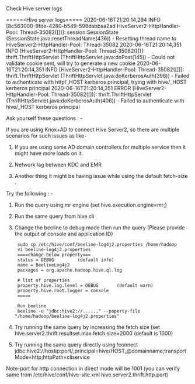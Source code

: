 Check Hive server logs 

======Hive server logs=====
2020-06-16T21:20:14,294 INFO  [8c563000-9fde-4280-b549-598dabbaa2ad HiveServer2-HttpHandler-Pool: Thread-35082([])]: session.SessionState (SessionState.java:resetThreadName(436)) - Resetting thread name to  HiveServer2-HttpHandler-Pool: Thread-35082
2020-06-16T21:20:14,351 INFO  [HiveServer2-HttpHandler-Pool: Thread-35082([])]: thrift.ThriftHttpServlet (ThriftHttpServlet.java:doPost(145)) - Could not validate cookie sent, will try to generate a new cookie
2020-06-16T21:20:14,351 INFO  [HiveServer2-HttpHandler-Pool: Thread-35082([])]: thrift.ThriftHttpServlet (ThriftHttpServlet.java:doKerberosAuth(398)) - Failed to authenticate with http/_HOST kerberos principal, trying with hive/_HOST kerberos principal
2020-06-16T21:20:14,351 ERROR [HiveServer2-HttpHandler-Pool: Thread-35082([])]: thrift.ThriftHttpServlet (ThriftHttpServlet.java:doKerberosAuth(406)) - Failed to authenticate with hive/_HOST kerberos principal

Ask yourself these questions : -

if you are using Knox+AD to connect Hive Server2, so there are multiple scenarios for such issues as like-

1. If you are using same AD domain controllers for multiple service then it might have more loads on it.

2. Network lag between KDC and EMR

3. Another thing it might be having issue while using the default fetch-size .

Try the following : -

1. Run the query using mr engine (set hive.execution.engine=mr;) 

2. Run the same query from hive cli 

3. Change the beeline to debug mode then run the query (Please provide the output of console and application ID)

        sudo cp /etc/hive/conf/beeline-log4j2.properties /home/hadoop
        vi beeline-log4j2.properties
        ====change below property===
        status = DEBUG         (default info)
        name = BeelineLog4j2
        packages = org.apache.hadoop.hive.ql.log

        # list of properties
        property.hive.log.level = DEBUG       (default warn)
        property.hive.root.logger = console
        =====

        Run beeline
        beeline -u "jdbc:hive2://......" --poperty-file "/home/hadoop/beeline-log4j2.properties"

4. Try running the same query by increasing the fetch size  (set hive.server2.thrift.resultset.max.fetch.size=2000 (default is 1000)

5. Try running the same query  directly using !connect jdbc:hive2://hostip:port/;principal=hive/HOST_@domainname;transportMode=http;httpPath=cliservice

Note-port for http connection in direct mode will be 1001 (you can verify same from /etc/hive/conf/hive-site.xml hive.server2.thrift.http.port)

